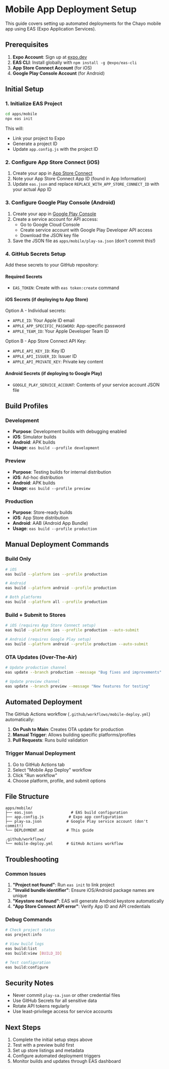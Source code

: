 # Mobile App Deployment Setup

This guide covers setting up automated deployments for the Chayo mobile app using EAS (Expo Application Services).

## Prerequisites

1. **Expo Account**: Sign up at [expo.dev](https://expo.dev)
2. **EAS CLI**: Install globally with `npm install -g @expo/eas-cli`
3. **App Store Connect Account** (for iOS)
4. **Google Play Console Account** (for Android)

## Initial Setup

### 1. Initialize EAS Project

```bash
cd apps/mobile
npx eas init
```

This will:
- Link your project to Expo
- Generate a project ID
- Update `app.config.js` with the project ID

### 2. Configure App Store Connect (iOS)

1. Create your app in [App Store Connect](https://appstoreconnect.apple.com)
2. Note your App Store Connect App ID (found in App Information)
3. Update `eas.json` and replace `REPLACE_WITH_APP_STORE_CONNECT_ID` with your actual App ID

### 3. Configure Google Play Console (Android)

1. Create your app in [Google Play Console](https://play.google.com/console)
2. Create a service account for API access:
   - Go to Google Cloud Console
   - Create service account with Google Play Developer API access
   - Download the JSON key file
3. Save the JSON file as `apps/mobile/play-sa.json` (don't commit this!)

### 4. GitHub Secrets Setup

Add these secrets to your GitHub repository:

#### Required Secrets

- `EAS_TOKEN`: Create with `eas token:create` command

#### iOS Secrets (if deploying to App Store)

Option A - Individual secrets:
- `APPLE_ID`: Your Apple ID email
- `APPLE_APP_SPECIFIC_PASSWORD`: App-specific password
- `APPLE_TEAM_ID`: Your Apple Developer Team ID

Option B - App Store Connect API Key:
- `APPLE_API_KEY_ID`: Key ID
- `APPLE_API_ISSUER_ID`: Issuer ID  
- `APPLE_API_PRIVATE_KEY`: Private key content

#### Android Secrets (if deploying to Google Play)

- `GOOGLE_PLAY_SERVICE_ACCOUNT`: Contents of your service account JSON file

## Build Profiles

### Development
- **Purpose**: Development builds with debugging enabled
- **iOS**: Simulator builds
- **Android**: APK builds
- **Usage**: `eas build --profile development`

### Preview  
- **Purpose**: Testing builds for internal distribution
- **iOS**: Ad-hoc distribution
- **Android**: APK builds
- **Usage**: `eas build --profile preview`

### Production
- **Purpose**: Store-ready builds
- **iOS**: App Store distribution
- **Android**: AAB (Android App Bundle)
- **Usage**: `eas build --profile production`

## Manual Deployment Commands

### Build Only
```bash
# iOS
eas build --platform ios --profile production

# Android  
eas build --platform android --profile production

# Both platforms
eas build --platform all --profile production
```

### Build + Submit to Stores
```bash
# iOS (requires App Store Connect setup)
eas build --platform ios --profile production --auto-submit

# Android (requires Google Play setup)
eas build --platform android --profile production --auto-submit
```

### OTA Updates (Over-The-Air)
```bash
# Update production channel
eas update --branch production --message "Bug fixes and improvements"

# Update preview channel
eas update --branch preview --message "New features for testing"
```

## Automated Deployment

The GitHub Actions workflow (`.github/workflows/mobile-deploy.yml`) automatically:

1. **On Push to Main**: Creates OTA update for production
2. **Manual Trigger**: Allows building specific platforms/profiles
3. **Pull Requests**: Runs build validation

### Trigger Manual Deployment

1. Go to GitHub Actions tab
2. Select "Mobile App Deploy" workflow
3. Click "Run workflow"
4. Choose platform, profile, and submit options

## File Structure

```
apps/mobile/
├── eas.json                 # EAS build configuration
├── app.config.js           # Expo app configuration  
├── play-sa.json           # Google Play service account (don't commit!)
└── DEPLOYMENT.md          # This guide

.github/workflows/
└── mobile-deploy.yml      # GitHub Actions workflow
```

## Troubleshooting

### Common Issues

1. **"Project not found"**: Run `eas init` to link project
2. **"Invalid bundle identifier"**: Ensure iOS/Android package names are unique
3. **"Keystore not found"**: EAS will generate Android keystore automatically
4. **"App Store Connect API error"**: Verify App ID and API credentials

### Debug Commands

```bash
# Check project status
eas project:info

# View build logs
eas build:list
eas build:view [BUILD_ID]

# Test configuration
eas build:configure
```

## Security Notes

- Never commit `play-sa.json` or other credential files
- Use GitHub Secrets for all sensitive data
- Rotate API tokens regularly
- Use least-privilege access for service accounts

## Next Steps

1. Complete the initial setup steps above
2. Test with a preview build first
3. Set up store listings and metadata
4. Configure automated deployment triggers
5. Monitor builds and updates through EAS dashboard